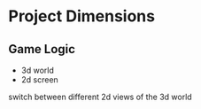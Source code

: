 # Project Dimensions

## Game Logic

- 3d world
- 2d screen

switch between different 2d views of the 3d world

